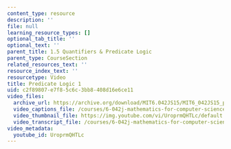```yaml
---
content_type: resource
description: ''
file: null
learning_resource_types: []
optional_tab_title: ''
optional_text: ''
parent_title: 1.5 Quantifiers & Predicate Logic
parent_type: CourseSection
related_resources_text: ''
resource_index_text: ''
resourcetype: Video
title: Predicate Logic 1
uid: c2f89807-e7f8-5c6c-3bb8-408d16e6ce11
video_files:
  archive_url: https://archive.org/download/MIT6.042JS15/MIT6_042JS15_predicatelogic1_ipod.mp4
  video_captions_file: /courses/6-042j-mathematics-for-computer-science-spring-2015/ac4a065a1b9055ba9b4cc869932c428c_UroprmQHTLc.vtt
  video_thumbnail_file: https://img.youtube.com/vi/UroprmQHTLc/default.jpg
  video_transcript_file: /courses/6-042j-mathematics-for-computer-science-spring-2015/73d036f85058daa89f18f859ec34b657_UroprmQHTLc.pdf
video_metadata:
  youtube_id: UroprmQHTLc
---
```

